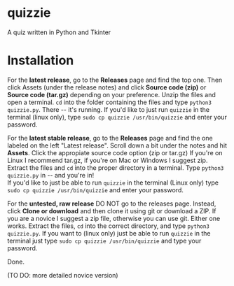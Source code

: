 # quizzie
A quiz written in Python and Tkinter





# Installation
For the **latest release**, go to the **Releases** page and find the top one. Then click Assets (under the release notes) and click **Source code (zip)** or **Source code (tar.gz)** depending on your preference. Unzip the files and open a terminal. `cd` into the folder containing the files and type `python3 quizzie.py`. There -- it's running. If you'd like to just run `quizzie` in the terminal (linux only), type `sudo cp quizzie /usr/bin/quizzie` and enter your password. 

For the **latest stable release**, go to the **Releases** page and find the one labeled on the left "Latest release". Scroll down a bit under the notes and hit **Assets**. Click the appropiate source code option (zip or tar.gz) If you're on Linux I recommend tar.gz, if you're on Mac or Windows I suggest zip. Extract the files and `cd` into the proper directory in a terminal. Type `python3 quizzie.py` in -- and you're in!  
If you'd like to just be able to run `quizzie` in the terminal (Linux only) type `sudo cp quizzie /usr/bin/quizzie` and enter your password.

For the **untested, raw release** DO NOT go to the releases page. Instead, click **Clone or download** and then clone it using git or download a ZIP. If you are a novice I suggest a zip file, otherwise you can use git. Either one works. Extract the files, `cd` into the correct directory, and type `python3 quizzie.py`. If you want to (linux only) just be able to run `quizzie` in the terminal just type `sudo cp quizzie /usr/bin/quizzie` and type your password. 

Done.



(TO DO: more detailed novice version)
